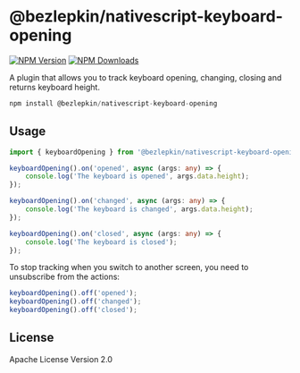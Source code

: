 # @bezlepkin/nativescript-keyboard-opening
[![NPM Version][npm-version-image]][npm-url]
[![NPM Downloads][npm-downloads-image]][npm-url]

A plugin that allows you to track keyboard opening, changing, closing and returns keyboard height.

```javascript
npm install @bezlepkin/nativescript-keyboard-opening
```

## Usage
```TypeScript
import { keyboardOpening } from '@bezlepkin/nativescript-keyboard-opening';

keyboardOpening().on('opened', async (args: any) => {
    console.log('The keyboard is opened', args.data.height);
});

keyboardOpening().on('changed', async (args: any) => {
    console.log('The keyboard is changed', args.data.height);
});

keyboardOpening().on('closed', async (args: any) => {
    console.log('The keyboard is closed');
});
```

To stop tracking when you switch to another screen, you need to unsubscribe from the actions:
```TypeScript
keyboardOpening().off('opened');
keyboardOpening().off('changed');
keyboardOpening().off('closed');
```

## License
Apache License Version 2.0

[npm-url]: https://www.npmjs.com/package/@bezlepkin/nativescript-keyboard-opening
[npm-version-image]: https://badgen.net/npm/v/@bezlepkin/nativescript-keyboard-opening
[npm-downloads-image]: https://badgen.net/npm/dm/@bezlepkin/nativescript-keyboard-opening
